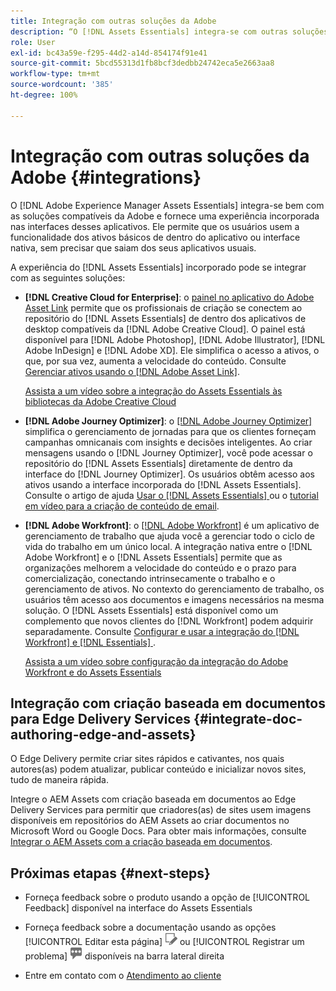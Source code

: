 ```yaml
---
title: Integração com outras soluções da Adobe
description: “O [!DNL Assets Essentials] integra-se com outras soluções da Adobe e fornece uma experiência incorporada no aplicativo nativo.”
role: User
exl-id: bc43a59e-f295-44d2-a14d-854174f91e41
source-git-commit: 5bcd55313d1fb8bcf3dedbb24742eca5e2663aa8
workflow-type: tm+mt
source-wordcount: '385'
ht-degree: 100%

---
```


# Integração com outras soluções da Adobe {#integrations}

O [!DNL Adobe Experience Manager Assets Essentials] integra-se bem com as soluções compatíveis da Adobe e fornece uma experiência incorporada nas interfaces desses aplicativos. Ele permite que os usuários usem a funcionalidade dos ativos básicos de dentro do aplicativo ou interface nativa, sem precisar que saiam dos seus aplicativos usuais.

A experiência do [!DNL Assets Essentials] incorporado pode se integrar com as seguintes soluções:

* **[!DNL Creative Cloud for Enterprise]**: o [painel no aplicativo do Adobe Asset Link](https://www.adobe.com/br/creativecloud/business/enterprise/adobe-asset-link.html) permite que os profissionais de criação se conectem ao repositório do [!DNL Assets Essentials] de dentro dos aplicativos de desktop compatíveis da [!DNL Adobe Creative Cloud]. O painel está disponível para [!DNL Adobe Photoshop], [!DNL Adobe Illustrator], [!DNL Adobe InDesign] e [!DNL Adobe XD]. Ele simplifica o acesso a ativos, o que, por sua vez, aumenta a velocidade do conteúdo. Consulte [Gerenciar ativos usando o  [!DNL Adobe Asset Link]](https://helpx.adobe.com/br/enterprise/using/manage-assets-using-adobe-asset-link.html).

  [Assista a um vídeo sobre a integração do Assets Essentials às bibliotecas da Adobe Creative Cloud](https://experienceleague.adobe.com/docs/experience-manager-learn/assets-essentials/creative-cloud.html?lang=pt-BR)

* **[!DNL Adobe Journey Optimizer]**: o [[!DNL Adobe Journey Optimizer]](https://business.adobe.com/br/products/journey-optimizer/adobe-journey-optimizer.html) simplifica o gerenciamento de jornadas para que os clientes forneçam campanhas omnicanais com insights e decisões inteligentes. Ao criar mensagens usando o [!DNL Journey Optimizer], você pode acessar o repositório do [!DNL Assets Essentials] diretamente de dentro da interface do [!DNL Journey Optimizer]. Os usuários obtêm acesso aos ativos usando a interface incorporada do [!DNL Assets Essentials]. Consulte o artigo de ajuda [Usar o  [!DNL Assets Essentials] ](https://experienceleague.adobe.com/docs/journey-optimizer/using/create-messages/assets-essentials.html?lang=pt-BR) ou o [tutorial em vídeo para a criação de conteúdo de email](https://experienceleague.adobe.com/docs/journey-optimizer-learn/tutorials/create-messages/create-email-content-with-the-message-editor.html?lang=pt-BR).

* **[!DNL Adobe Workfront]**: o [[!DNL Adobe Workfront]](https://www.workfront.com/) é um aplicativo de gerenciamento de trabalho que ajuda você a gerenciar todo o ciclo de vida do trabalho em um único local. A integração nativa entre o [!DNL Adobe Workfront] e o [!DNL Assets Essentials] permite que as organizações melhorem a velocidade do conteúdo e o prazo para comercialização, conectando intrinsecamente o trabalho e o gerenciamento de ativos. No contexto do gerenciamento de trabalho, os usuários têm acesso aos documentos e imagens necessários na mesma solução. O [!DNL Assets Essentials] está disponível como um complemento que novos clientes do [!DNL Workfront] podem adquirir separadamente. Consulte [Configurar e usar a integração do [!DNL Workfront] e [!DNL Essentials] ](https://one.workfront.com/s/document-item?bundleId=the-new-workfront-experience&amp;topicId=Content%2FDocuments%2FAdobe_Workfront_for_Experience_Manager_Assets_Essentials%2F_workfront-for-aem-asset-essentials.htm).

  [Assista a um vídeo sobre configuração da integração do Adobe Workfront e do Assets Essentials](https://experienceleague.adobe.com/docs/experience-manager-learn/assets-essentials/workfront/configure.html?lang=pt-BR)

## Integração com criação baseada em documentos para Edge Delivery Services {#integrate-doc-authoring-edge-and-assets}

O Edge Delivery permite criar sites rápidos e cativantes, nos quais autores(as) podem atualizar, publicar conteúdo e inicializar novos sites, tudo de maneira rápida.

Integre o AEM Assets com criação baseada em documentos ao Edge Delivery Services para permitir que criadores(as) de sites usem imagens disponíveis em repositórios do AEM Assets ao criar documentos no Microsoft Word ou Google Docs. Para obter mais informações, consulte [Integrar o AEM Assets com a criação baseada em documentos](https://experienceleague.adobe.com/docs/experience-manager-cloud-service/content/edge-delivery/using.html?lang=pt-BR#integrate-assets-edge).

## Próximas etapas {#next-steps}

* Forneça feedback sobre o produto usando a opção de [!UICONTROL Feedback] disponível na interface do Assets Essentials

* Forneça feedback sobre a documentação usando as opções [!UICONTROL Editar esta página] ![editar a página](assets/do-not-localize/edit-page.png) ou [!UICONTROL Registrar um problema] ![criar um problema do GitHub](assets/do-not-localize/github-issue.png) disponíveis na barra lateral direita

* Entre em contato com o [Atendimento ao cliente](https://experienceleague.adobe.com/?support-solution=General&amp;lang=pt-BR#support)

<!-- TBD: Hiding this link till GA. Do not even include the beta mention as discussed with Greg. Beta is done with customers selected by the Accounts team. It is not an open Beta program. At GA, document this.

* **[[!DNL Creative Cloud Libraries]**: This integration will be made available in the future.

* **[[!DNL Adobe Studio]]**: This integration will be made available in the future.
-->
